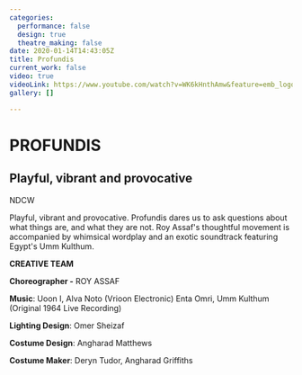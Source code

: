```yaml
---
categories:
  performance: false
  design: true
  theatre_making: false
date: 2020-01-14T14:43:05Z
title: Profundis
current_work: false
video: true
videoLink: https://www.youtube.com/watch?v=WK6kHnthAmw&feature=emb_logo
gallery: []

---
```

# PROFUNDIS

## Playful, vibrant and provocative

NDCW

Playful, vibrant and provocative. Profundis dares us to ask questions about what things are, and what they are not. Roy Assaf's thoughtful movement is accompanied by whimsical wordplay and an exotic soundtrack featuring Egypt's Umm Kulthum.

**CREATIVE TEAM**

**Choreographer  -** ROY ASSAF

**Music**: Uoon I, Alva Noto (Vrioon Electronic) Enta Omri, Umm Kulthum (Original 1964 Live Recording)

**Lighting Design**: Omer Sheizaf

**Costume Design**: Angharad Matthews

**Costume Maker**: Deryn Tudor, Angharad Griffiths